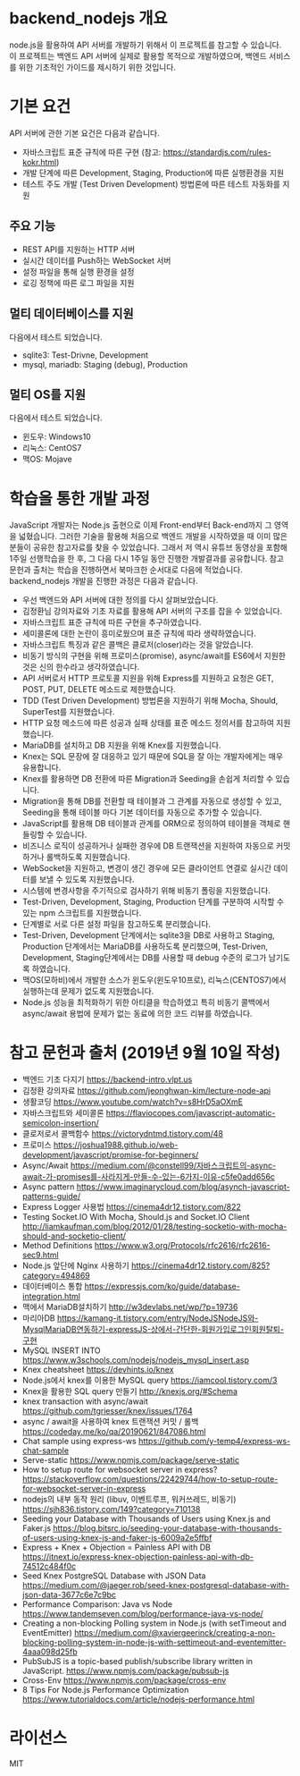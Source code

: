 # backend_nodejs 개요

node.js을 활용하여 API 서버를 개발하기 위해서 이 프로젝트를 참고할 수 있습니다. 이 프로젝트는 백엔드 API 서버에 실제로 활용할 목적으로 개발하였으며, 백엔드 서비스를 위한 기초적인 가이드를 제시하기 위한 것입니다.

# 기본 요건

API 서버에 관한 기본 요건은 다음과 같습니다.

* 자바스크립트 표준 규칙에 따른 구현 (참고: https://standardjs.com/rules-kokr.html)
* 개발 단계에 따른 Development, Staging, Production에 따른 실행환경을 지원
* 테스트 주도 개발 (Test Driven Development) 방법론에 따른 테스트 자동화를 지원

## 주요 기능

* REST API를 지원하는 HTTP 서버
* 실시간 데이터를 Push하는 WebSocket 서버
* 설정 파일을 통해 실행 환경을 설정
* 로깅 정책에 따른 로그 파일을 지원

## 멀티 데이터베이스를 지원

다음에서 테스트 되었습니다.

* sqlite3: Test-Drivne, Development
* mysql, mariadb: Staging (debug), Production

## 멀티 OS를 지원

다음에서 테스트 되었습니다.

* 윈도우: Windows10
* 리눅스: CentOS7
* 맥OS: Mojave

# 학습을 통한 개발 과정

JavaScript 개발자는 Node.js 출현으로 이제 Front-end부터 Back-end까지 그 영역을 넓혔습니다. 그러한 기술을 활용해 처음으로 백엔드 개발을 시작하였을 때 이미 많은 분들이 공유한 참고자료를 찾을 수 있었습니다. 그래서 저 역시 유튜브 동영상을 포함해 1주일 선행학습을 한 후, 그 다음 다시 1주일 동안 진행한 개발결과를 공유합니다. 참고 문헌과 출처는 학습을 진행하면서 북마크한 순서대로 다음에 적었습니다. backend_nodejs 개발을 진행한 과정은 다음과 같습니다.

* 우선 백엔드와 API 서버에 대한 정의를 다시 살펴보았습니다.
* 김정환님 강의자료와 기초 자료를 활용해 API 서버의 구조를 잡을 수 있었습니다.
* 자바스크립트 표준 규칙에 따른 구현을 추구하였습니다.
* 세미콜론에 대한 논란이 흥미로웠으며 표준 규칙에 따라 생략하였습니다.
* 자바스크립트 특징과 같은 콜백은 클로저(closer)라는 것을 알았습니다.
* 비동기 방식의 구현을 위해 프로미스(promise), async/await를 ES6에서 지원한 것은 신의 한수라고 생각하였습니다.
* API 서버로서 HTTP 프로토콜 지원을 위해 Express를 지원하고 요청은 GET, POST, PUT, DELETE 메소드로 제한했습니다.
* TDD (Test Driven Development) 방법론을 지원하기 위해 Mocha, Should, SuperTest를 지원했습니다.
* HTTP 요청 메소드에 따른 성공과 실패 상태를 표준 메소드 정의서를 참고하여 지원했습니다.
* MariaDB를 설치하고 DB 지원을 위해 Knex를 지원했습니다.
* Knex는 SQL 문장에 잘 대응하고 있기 때문에 SQL을 잘 아는 개발자에게는 매우 유용합니다.
* Knex를 활용하면 DB 전환에 따른 Migration과 Seeding을 손쉽게 처리할 수 있습니다.
* Migration을 통해 DB를 전환할 때 테이블과 그 관계를 자동으로 생성할 수 있고, Seeding을 통해 테이블 마다 기본 데이터를 자동으로 추가할 수 있습니다.
* JavaScript를 활용해 DB 테이블과 관계를 ORM으로 정의하여 테이블을 객체로 핸들링할 수 있습니다.
* 비즈니스 로직이 성공하거나 실패한 경우에 DB 트랜잭션을 지원하여 자동으로 커밋하거나 롤백하도록 지원했습니다.
* WebSocket을 지원하고, 변경이 생긴 경우에 모든 클라이언트 연결로 실시간 데이터를 보낼 수 있도록 지원했습니다.
* 시스템에 변경사항을 주기적으로 검사하기 위해 비동기 폴링을 지원했습니다.
* Test-Driven, Development, Staging, Production 단계를 구분하여 시작할 수 있는 npm 스크립트를 지원했습니다.
* 단계별로 서로 다른 설정 파일을 참고하도록 분리했습니다.
* Test-Driven, Development 단계에서는 sqlite3을 DB로 사용하고 Staging, Production 단계에서는 MariaDB를 사용하도록 분리했으며, Test-Driven, Development, Staging단계에서는 DB를 사용할 때 debug 수준의 로그가 남기도록 하였습니다.
* 맥OS(모하비)에서 개발한 소스가 윈도우(윈도우10프로), 리눅스(CENTOS7)에서 실행하는데 문제가 없도록 지원했습니다.
* Node.js 성능을 최적화하기 위한 아티클을 학습하였고 특히 비동기 콜백에서 async/await 용법에 문제가 없는 동료에 의한 코드 리뷰를 하였습니다.

# 참고 문헌과 출처 (2019년 9월 10일 작성)

* 백엔드 기초 다지기 https://backend-intro.vlpt.us
* 김정환 강의자료 https://github.com/jeonghwan-kim/lecture-node-api
* 생활코딩 https://www.youtube.com/watch?v=s8HrD5aOXmE
* 자바스크립트와 세미콜론 https://flaviocopes.com/javascript-automatic-semicolon-insertion/
* 클로저로서 콜백함수 https://victorydntmd.tistory.com/48
* 프로미스 https://joshua1988.github.io/web-development/javascript/promise-for-beginners/
* Async/Await https://medium.com/@constell99/자바스크립트의-async-await-가-promises를-사라지게-만들-수-있는-6가지-이유-c5fe0add656c
* Async pattern https://www.imaginarycloud.com/blog/asynch-javascript-patterns-guide/
* Express Logger 사용법 https://cinema4dr12.tistory.com/822
* Testing Socket.IO With Mocha, Should.js and Socket.IO Client http://liamkaufman.com/blog/2012/01/28/testing-socketio-with-mocha-should-and-socketio-client/
* Method Definitions https://www.w3.org/Protocols/rfc2616/rfc2616-sec9.html
* Node.js 앞단에 Nginx 사용하기 https://cinema4dr12.tistory.com/825?category=494869
* 데이터베이스 통합 https://expressjs.com/ko/guide/database-integration.html
* 맥에서 MariaDB설치하기 http://w3devlabs.net/wp/?p=19736
* 마리아DB https://kamang-it.tistory.com/entry/NodeJSNodeJS와-MysqlMariaDB연동하기-expressJS-상에서-간단한-회원가입로그인회원탈퇴-구현
* MySQL INSERT INTO https://www.w3schools.com/nodejs/nodejs_mysql_insert.asp
* Knex cheatsheet https://devhints.io/knex
* Node.js에서 knex를 이용한 MySQL query https://iamcool.tistory.com/3
* Knex을 활용한 SQL query 만들기 http://knexjs.org/#Schema
* knex transaction with async/await https://github.com/tgriesser/knex/issues/1764
* async / await을 사용하여 knex 트랜잭션 커밋 / 롤백 https://codeday.me/ko/qa/20190621/847086.html
* Chat sample using express-ws https://github.com/y-temp4/express-ws-chat-sample
* Serve-static https://www.npmjs.com/package/serve-static
* How to setup route for websocket server in express? https://stackoverflow.com/questions/22429744/how-to-setup-route-for-websocket-server-in-express
* nodejs의 내부 동작 원리 (libuv, 이벤트루프, 워커쓰레드, 비동기) https://sjh836.tistory.com/149?category=710138
* Seeding your Database with Thousands of Users using Knex.js and Faker.js https://blog.bitsrc.io/seeding-your-database-with-thousands-of-users-using-knex-js-and-faker-js-6009a2e5ffbf
* Express + Knex + Objection = Painless API with DB https://itnext.io/express-knex-objection-painless-api-with-db-74512c484f0c
* Seed Knex PostgreSQL Database with JSON Data https://medium.com/@jaeger.rob/seed-knex-postgresql-database-with-json-data-3677c6e7c9bc
* Performance Comparison: Java vs Node https://www.tandemseven.com/blog/performance-java-vs-node/
* Creating a non-blocking Polling system in Node.js (with setTimeout and EventEmitter) https://medium.com/@xaviergeerinck/creating-a-non-blocking-polling-system-in-node-js-with-settimeout-and-eventemitter-4aaa098d25fb
* PubSubJS is a topic-based publish/subscribe library written in JavaScript. https://www.npmjs.com/package/pubsub-js
* Cross-Env https://www.npmjs.com/package/cross-env
* 8 Tips For Node.js Performance Optimization https://www.tutorialdocs.com/article/nodejs-performance.html

# 라이선스

MIT
